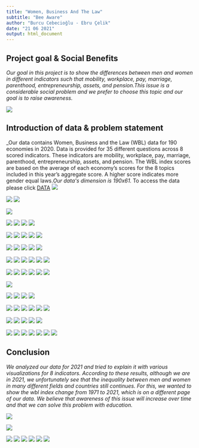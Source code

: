 ```yaml
---
title: "Women, Business And The Law"
subtitle: "Bee Aware"
author: "Burcu Cebecioğlu - Ebru Çelik"
date: "21 06 2021"
output: html_document
---
```


## Project goal & Social Benefits

_Our goal in this project is to show the differences between men and women in different indicators such that mobility, workplace, pay, marriage, parenthood, entrepreneurship, assets, and pension.This issue is a considerable social problem and we prefer to choose this topic and our goal is to raise awareness._

![](https://openknowledge.worldbank.org/bitstream/handle/10986/35094/9781464816529.pdf.jpg?sequence=3&isAllowed=y)

## Introduction of data & problem statement
_Our data contains Women, Business and the Law (WBL) data for 190 economies in 2020. Data is provided for 35 different questions across 8 scored indicators. These indicators are mobility, workplace, pay, marriage, parenthood, entrepreneurship, assets, and pension. The WBL index scores are based on the average of each economy’s scores for the 8 topics included in this year’s aggregate score. A higher score indicates more gender equal laws._Our data's dimension is 190x61._
To access the data please click
[DATA](https://datacatalog.worldbank.org/dataset/women-business-and-law)
![](http://blogs.worldbank.org/sites/default/files/blogs-images/2020-01/indicators_graphic.png)

![](https://github.com/burcucebecioglu/BeeAware/blob/gh-pages/nocpr.jpg?raw=true)
![](https://github.com/burcucebecioglu/BeeAware/blob/gh-pages/noil.jpg?raw=true)

![](https://github.com/burcucebecioglu/BeeAware/blob/gh-pages/m.jpg?raw=true)

![](https://github.com/burcucebecioglu/BeeAware/blob/gh-pages/m1.jpg?raw=true)
![](https://github.com/burcucebecioglu/BeeAware/blob/gh-pages/m2.jpg?raw=true)
![](https://github.com/burcucebecioglu/BeeAware/blob/gh-pages/m3.jpg?raw=true)
![](https://github.com/burcucebecioglu/BeeAware/blob/gh-pages/m4.jpg?raw=true)

![](https://github.com/burcucebecioglu/BeeAware/blob/gh-pages/w.jpg?raw=true)
![](https://github.com/burcucebecioglu/BeeAware/blob/gh-pages/w1.jpg?raw=true)
![](https://github.com/burcucebecioglu/BeeAware/blob/gh-pages/w2.jpg?raw=true)
![](https://github.com/burcucebecioglu/BeeAware/blob/gh-pages/w3.jpg?raw=true)
![](https://github.com/burcucebecioglu/BeeAware/blob/gh-pages/w4.jpg?raw=true)

![](https://github.com/burcucebecioglu/BeeAware/blob/gh-pages/p.jpg?raw=true)
![](https://github.com/burcucebecioglu/BeeAware/blob/gh-pages/p1.jpg?raw=true)
![](https://github.com/burcucebecioglu/BeeAware/blob/gh-pages/p2.jpg?raw=true)
![](https://github.com/burcucebecioglu/BeeAware/blob/gh-pages/p3.jpg?raw=true)
![](https://github.com/burcucebecioglu/BeeAware/blob/gh-pages/p4.jpg?raw=true)

![](https://github.com/burcucebecioglu/BeeAware/blob/gh-pages/mr.jpg?raw=true)
![](https://github.com/burcucebecioglu/BeeAware/blob/gh-pages/mr1.jpg?raw=true)
![](https://github.com/burcucebecioglu/BeeAware/blob/gh-pages/mr2.jpg?raw=true)
![](https://github.com/burcucebecioglu/BeeAware/blob/gh-pages/mr3.jpg?raw=true)
![](https://github.com/burcucebecioglu/BeeAware/blob/gh-pages/mr4.jpg?raw=true)
![](https://github.com/burcucebecioglu/BeeAware/blob/gh-pages/mr5.jpg?raw=true)

![](https://github.com/burcucebecioglu/BeeAware/blob/gh-pages/pr.jpg?raw=true)
![](https://github.com/burcucebecioglu/BeeAware/blob/gh-pages/pr1.jpg?raw=true)
![](https://github.com/burcucebecioglu/BeeAware/blob/gh-pages/pr2.jpg?raw=true)
![](https://github.com/burcucebecioglu/BeeAware/blob/gh-pages/pr3.jpg?raw=true)
![](https://github.com/burcucebecioglu/BeeAware/blob/gh-pages/pr4.jpg?raw=true)
![](https://github.com/burcucebecioglu/BeeAware/blob/gh-pages/pr5.jpg?raw=true)

![](https://github.com/burcucebecioglu/BeeAware/blob/gh-pages/e.jpg?raw=true)

![](https://github.com/burcucebecioglu/BeeAware/blob/gh-pages/e1.jpg?raw=true)
![](https://github.com/burcucebecioglu/BeeAware/blob/gh-pages/e2.jpg?raw=true)
![](https://github.com/burcucebecioglu/BeeAware/blob/gh-pages/e3.jpg?raw=true)
![](https://github.com/burcucebecioglu/BeeAware/blob/gh-pages/e4.jpg?raw=true)

![](https://github.com/burcucebecioglu/BeeAware/blob/gh-pages/a.jpg?raw=true)
![](https://github.com/burcucebecioglu/BeeAware/blob/gh-pages/a1.jpg?raw=true)
![](https://github.com/burcucebecioglu/BeeAware/blob/gh-pages/a2.jpg?raw=true)
![](https://github.com/burcucebecioglu/BeeAware/blob/gh-pages/a3.jpg?raw=true)
![](https://github.com/burcucebecioglu/BeeAware/blob/gh-pages/a4.jpg?raw=true)
![](https://github.com/burcucebecioglu/BeeAware/blob/gh-pages/a5.jpg?raw=true)

![](https://github.com/burcucebecioglu/BeeAware/blob/gh-pages/ps.jpg?raw=true)
![](https://github.com/burcucebecioglu/BeeAware/blob/gh-pages/ps1.jpg?raw=true)
![](https://github.com/burcucebecioglu/BeeAware/blob/gh-pages/ps2.jpg?raw=true)
![](https://github.com/burcucebecioglu/BeeAware/blob/gh-pages/ps3.jpg?raw=true)
![](https://github.com/burcucebecioglu/BeeAware/blob/gh-pages/ps4.jpg?raw=true)

![](https://github.com/burcucebecioglu/BeeAware/blob/gh-pages/east_asia.jpg?raw=true)
![](https://github.com/burcucebecioglu/BeeAware/blob/gh-pages/europe.jpg?raw=true)
![](https://github.com/burcucebecioglu/BeeAware/blob/gh-pages/high_income.jpg?raw=true)
![](https://github.com/burcucebecioglu/BeeAware/blob/gh-pages/latin_america.jpg?raw=true)
![](https://github.com/burcucebecioglu/BeeAware/blob/gh-pages/middle_east.jpg?raw=true)
![](https://github.com/burcucebecioglu/BeeAware/blob/gh-pages/south_asia.jpg?raw=true)
![](https://github.com/burcucebecioglu/BeeAware/blob/gh-pages/subsaharan.jpg?raw=true)

## Conclusion

_We analyzed our data for 2021 and tried to explain it with various visualizations for 8 indicators. According to these results, although we are in 2021, we unfortunately see that the inequality between men and women in many different fields and countries still continues.
For this, we wanted to show the wbl index change from 1971 to 2021, which is on a different page of our data. We believe that awareness of this issue will increase over time and that we can solve this problem with education._

![](https://wbl.worldbank.org/content/dam/photos/780x439/2020/mar/WBL_Banner_022820_OP1.jpg)



![](https://github.com/burcucebecioglu/BeeAware/blob/gh-pages/East%20Asia%20&%20Pacific.gif?raw=true)

![](https://github.com/burcucebecioglu/BeeAware/blob/gh-pages/Europe%20&%20Central%20Asia.gif?raw=true)
![](https://github.com/burcucebecioglu/BeeAware/blob/gh-pages/High%20income%20OECD.gif?raw=true)
![](https://github.com/burcucebecioglu/BeeAware/blob/gh-pages/Latin%20America%20&%20Caribbean.gif?raw=true)
![](https://github.com/burcucebecioglu/BeeAware/blob/gh-pages/Middle%20East%20&%20North%20Africa.gif?raw=true)
![](https://github.com/burcucebecioglu/BeeAware/blob/gh-pages/South%20Asia.gif?raw=true)
![](https://github.com/burcucebecioglu/BeeAware/blob/gh-pages/Sub-Saharan%20Africa.gif?raw=true)


